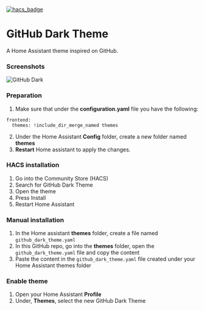 [![hacs_badge](https://img.shields.io/badge/HACS-Default-orange.svg?style=for-the-badge)](https://github.com/custom-components/hacs)

# GitHub Dark Theme

A Home Assistant theme inspired on GitHub.

### Screenshots
![GitHub Dark](https://github.com/einschmidt/github_dark_theme/blob/main/images/theme_dark_2.png)

### Preparation
1. Make sure that under the **configuration.yaml** file you have the following:

```
frontend:
  themes: !include_dir_merge_named themes
```

2. Under the Home Assistant **Config** folder, create a new folder named **themes**
3. **Restart** Home assistant to apply the changes. 

### HACS installation
1. Go into the Community Store (HACS)
2. Search for GitHub Dark Theme
3. Open the theme
4. Press Install
5. Restart Home Assistant

### Manual installation
1. In the Home assistant **themes** folder, create a file named `github_dark_theme.yaml`
2. In this GitHub repo, go into the **themes** folder, open the `github_dark_theme.yaml` file and copy the content
3. Paste the content in the `github_dark_theme.yaml` file created under your Home Assistant themes folder

### Enable theme
1. Open your Home Assistant **Profile**
2. Under, **Themes**, select the new GitHub Dark Theme
